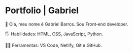 # Portfolio | Gabriel
👨 Olá, meu nome é Gabriel Barros. Sou Front-end developer.

🖐 Habilidades: HTML, CSS, JavaScript, Python.

👨‍💻 Ferramentas: VS Code, Netlify, Git e GitHub.
